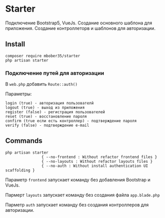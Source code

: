 # Starter

Подключение Bootstrap5, VueJs. Создание основного шаблона для приложения. Создание контроллеторв и шаблонов для авторизации.

## Install

    composer require mbober35/starter
    php artisan starter

### Подключение путей для авторизации

В `web.php` добавить `Route::auth()`

Параметры:
    
    login (true) - авторизация пользователй
    logout (true) - выход из приложения
    register (false) - регистрация пользователей
    reset (true) - восстановление пароля
    confirm (true если есть контроллер) - подтверждение пароля
    verify (false) - подтверждение e-mail

## Commands

    php artisan starter
                    { --no-frontend : Without refactor frontend files }
                    { --no-layouts : Without refactor layouts files }
                    { --no-auth : Without install authentication UI scaffolding }

Параметр `frontend` запускает команду без добавления Bootstrap и VueJs.

Пармерт `layouts` запускает команду без создания файла `app.blade.php`

Парметр `auth` запускает команду без создания контроллеров для авторизации.
